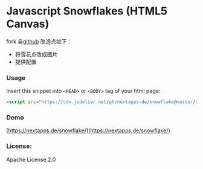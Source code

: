 # Javascript Snowflakes (HTML5 Canvas)

fork 自[github](https://github.com/nextapps-de/snowflake)
改造点如下：

-   将雪花点改成图片
-   提供配置

### Usage

Insert this snippet into `<HEAD>` or `<BODY>` tag of your html page:

```html
<script src="https://cdn.jsdelivr.net/gh/nextapps-de/snowflake@master/snowflake.min.js"></script>
```

### Demo

[https://nextapps.de/snowflake/](https://nextapps.de/snowflake/)

### License:

Apache License 2.0
